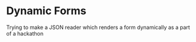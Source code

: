 # Dynamic Forms

Trying to make a JSON reader which renders a form dynamically
as a part of a hackathon
